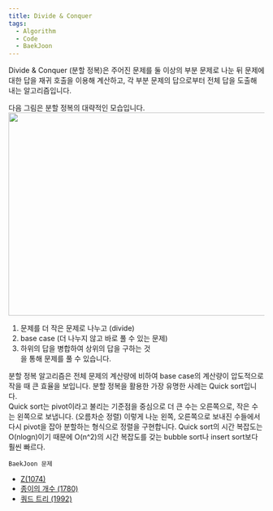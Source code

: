 ```yaml
---
title: Divide & Conquer
tags:
  - Algorithm
  - Code
  - BaekJoon
---
```


Divide & Conquer (분할 정복)은 주어진 문제를 둘 이상의 부분 문제로 나눈 뒤 문제에 대한 답을 재귀 호출을 이용해 계산하고, 각 부분 문제의 답으로부터 전체 답을 도출해 내는 알고리즘입니다.
<!--more-->

다음 그림은 분할 정복의 대략적인 모습입니다.
<img src="https://user-images.githubusercontent.com/48177363/100746330-e8d98000-3423-11eb-81e3-de946810ff78.PNG" width = "600" height = "400">

1. 문제를 더 작은 문제로 나누고 (divide)
2. base case (더 나누지 않고 바로 풀 수 있는 문제)
3. 하위의 답을 병합하여 상위의 답을 구하는 것<br>
을 통해 문제를 풀 수 있습니다. 

분할 정복 알고리즘은 전체 문제의 계산량에 비하여 base case의 계산량이 압도적으로 작을 때 큰 효율을 보입니다.
분할 정복을 활용한 가장 유명한 사례는 Quick sort입니다. <br>
Quick sort는 pivot이라고 불리는 기준점을 중심으로 더 큰 수는 오른쪽으로, 작은 수는 왼쪽으로 보냅니다. (오름차순 정렬)
이렇게 나눈 왼쪽, 오른쪽으로 보내진 수들에서 다시 pivot을 잡아 분할하는 형식으로 정렬을 구현합니다.
Quick sort의 시간 복잡도는 O(nlogn)이기 때문에 O(n^2)의 시간 복잡도를 갖는 bubble sort나 insert sort보다 훨씬 빠르다.

`BaekJoon 문제`

- [Z(1074)](https://github.com/Nakkwan/Algorithm/blob/master/Baekjoon/Algorithm/Divide%20and%20Conquer/Z(1074).cpp) <br>
- [종이의 개수 (1780)](https://github.com/Nakkwan/Algorithm/blob/master/Baekjoon/Algorithm/Divide%20and%20Conquer/%EC%A2%85%EC%9D%B4%EC%9D%98%20%EA%B0%9C%EC%88%98(1780).cpp)<br>
- [쿼드 트리 (1992)](https://github.com/Nakkwan/Algorithm/blob/master/Baekjoon/Algorithm/Divide%20and%20Conquer/%EC%BF%BC%EB%93%9C%ED%8A%B8%EB%A6%AC(1992).cpp)<br>
